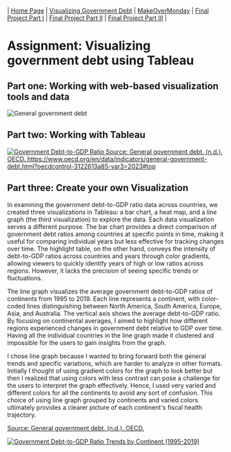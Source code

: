 | [Home Page](https://maitri-surti.github.io/maitri-surti-portfolio/) | [Visualizing Government Debt](https://maitri-surti.github.io/maitri-surti-portfolio/dataviz2) | [MakeOverMonday](https://maitri-surti.github.io/maitri-surti-portfolio/makeOverMonday) | [Final Project Part I](https://maitri-surti.github.io/maitri-surti-portfolio/final_project_MaitriSurti) | [Final Project Part II](https://maitri-surti.github.io/maitri-surti-portfolio/final_project_part2_MaitriSurti) | [Final Project Part III](https://maitri-surti.github.io/maitri-surti-portfolio/final_project_part3_MaitriSurti) |

# Assignment: Visualizing government debt using Tableau

## Part one: Working with web-based visualization tools and data
![General government debt](https://github.com/user-attachments/assets/7e7b734f-9e0c-42f9-a6ef-7c6e75363b7f)

## Part two: Working with Tableau
<div class='tableauPlaceholder' id='viz1730428471902' style='position: relative'><noscript><a href='#'><img alt='Government Debt-to-GDP Ratio Source: General government debt. (n.d.). OECD. https:&#47;&#47;www.oecd.org&#47;en&#47;data&#47;indicators&#47;general-government-debt.html?oecdcontrol-3122613a85-var3=2023#top  ' src='https:&#47;&#47;public.tableau.com&#47;static&#47;images&#47;da&#47;dataviz2_17304284585290&#47;Sheet1&#47;1_rss.png' style='border: none' /></a></noscript><object class='tableauViz'  style='display:none;'><param name='host_url' value='https%3A%2F%2Fpublic.tableau.com%2F' /> <param name='embed_code_version' value='3' /> <param name='site_root' value='' /><param name='name' value='dataviz2_17304284585290&#47;Sheet1' /><param name='tabs' value='no' /><param name='toolbar' value='yes' /><param name='static_image' value='https:&#47;&#47;public.tableau.com&#47;static&#47;images&#47;da&#47;dataviz2_17304284585290&#47;Sheet1&#47;1.png' /> <param name='animate_transition' value='yes' /><param name='display_static_image' value='yes' /><param name='display_spinner' value='yes' /><param name='display_overlay' value='yes' /><param name='display_count' value='yes' /><param name='language' value='en-US' /><param name='filter' value='publish=yes' /></object></div>                
<script type='text/javascript'>                    
  var divElement = document.getElementById('viz1730428471902');                    
  var vizElement = divElement.getElementsByTagName('object')[0];                      
  vizElement.style.width='100%';vizElement.style.height=(divElement.offsetWidth*0.75)+'px';                    
  var scriptElement = document.createElement('script');                    
  scriptElement.src = 'https://public.tableau.com/javascripts/api/viz_v1.js';                    
  vizElement.parentNode.insertBefore(scriptElement, vizElement);                
</script>

## Part three: Create your own Visualization

In examining the government debt-to-GDP ratio data across countries, we created three visualizations in Tableau: a bar chart, a heat map, and a line graph (the third visualization) to explore the data. Each data visualization serves a different purpose. The bar chart provides a direct comparison of government debt ratios among countries at specific points in time, making it useful for comparing individual years but less effective for tracking changes over time. The highlight table, on the other hand, conveys the intensity of debt-to-GDP ratios across countries and years through color gradients, allowing viewers to quickly identify years of high or low ratios across regions. However, it lacks the precision of seeing specific trends or fluctuations.


The line graph visualizes the average government debt-to-GDP ratios of continents from 1995 to 2019. Each line represents a continent, with color-coded lines distinguishing between North America, South America, Europe, Asia, and Australia. The vertical axis shows the average debt-to-GDP ratio. By focusing on continental averages, I aimed to highlight how different regions experienced changes in government debt relative to GDP over time. Having all the individual countries in the line graph made it clustered and impossible for the users to gain insights from the graph. 

I chose line graph because I wanted to bring forward both the general trends and specific variations, which are harder to analyze in other formats. Initially I thought of using gradient colors for the graph to look better but then I realized that using colors with less contrast can pose a challenge for the users to interpret the graph effectively. Hence, I used very varied and different colors for all the continents to avoid any sort of confusion. This choice of using line graph grouped by continents and varied colors ultimately provides a clearer picture of each continent's fiscal health trajectory.

[Source: General government debt. (n.d.). OECD.](https://www.oecd.org/en/data/indicators/general-government-debt.html?oecdcontrol-3122613a85-var3=2023#top)

<div class='tableauPlaceholder' id='viz1730501069405' style='position: relative'><noscript><a href='#'><img alt='Government Debt-to-GDP Ratio Trends by Continent (1995-2019) ' src='https:&#47;&#47;public.tableau.com&#47;static&#47;images&#47;pa&#47;part3dataviz&#47;Sheet1&#47;1_rss.png' style='border: none' /></a></noscript><object class='tableauViz'  style='display:none;'><param name='host_url' value='https%3A%2F%2Fpublic.tableau.com%2F' /> <param name='embed_code_version' value='3' /> <param name='site_root' value='' /><param name='name' value='part3dataviz&#47;Sheet1' /><param name='tabs' value='no' /><param name='toolbar' value='yes' /><param name='static_image' value='https:&#47;&#47;public.tableau.com&#47;static&#47;images&#47;pa&#47;part3dataviz&#47;Sheet1&#47;1.png' /> <param name='animate_transition' value='yes' /><param name='display_static_image' value='yes' /><param name='display_spinner' value='yes' /><param name='display_overlay' value='yes' /><param name='display_count' value='yes' /><param name='language' value='en-US' /><param name='filter' value='publish=yes' /></object></div>                
<script type='text/javascript'>                    
  var divElement = document.getElementById('viz1730501069405');                    
  var vizElement = divElement.getElementsByTagName('object')[0];                    
  vizElement.style.width='100%';vizElement.style.height=(divElement.offsetWidth*0.75)+'px';                    
  var scriptElement = document.createElement('script');                    
  scriptElement.src = 'https://public.tableau.com/javascripts/api/viz_v1.js';                    
  vizElement.parentNode.insertBefore(scriptElement, vizElement);                
</script>
